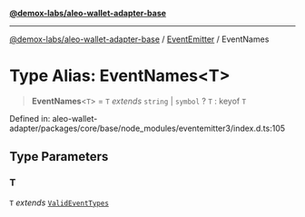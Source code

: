 [**@demox-labs/aleo-wallet-adapter-base**](../../../../README.md)

***

[@demox-labs/aleo-wallet-adapter-base](../../../../README.md) / [EventEmitter](../README.md) / EventNames

# Type Alias: EventNames\<T\>

> **EventNames**\<`T`\> = `T` *extends* `string` \| `symbol` ? `T` : keyof `T`

Defined in: aleo-wallet-adapter/packages/core/base/node\_modules/eventemitter3/index.d.ts:105

## Type Parameters

### T

`T` *extends* [`ValidEventTypes`](ValidEventTypes.md)
